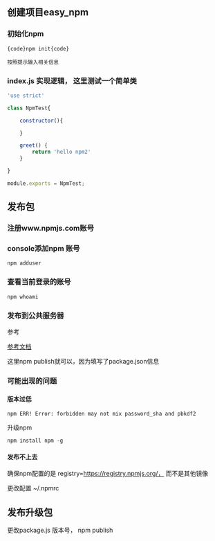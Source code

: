 ## 创建项目easy_npm

### 初始化npm

    {code}npm init{code}

    按照提示输入相关信息

### index.js 实现逻辑， 这里测试一个简单类

```javascript
'use strict'

class NpmTest{

    constructor(){

    }

    greet() {
        return 'hello npm2'
    }

}

module.exports = NpmTest;
```

## 发布包

### 注册www.npmjs.com账号

### console添加npm 账号
```
npm adduser
```

### 查看当前登录的账号

```
npm whoami
```
### 发布到公共服务器

参考 

[参考文档](link "https://docs.npmjs.com/cli/publish")


这里npm publish就可以，因为填写了package.json信息

### 可能出现的问题

#### 版本过低

```
npm ERR! Error: forbidden may not mix password_sha and pbkdf2
```

升级npm

```
npm install npm -g
```

#### 发布不上去

确保npm配置的是 registry=https://registry.npmjs.org/， 而不是其他镜像

更改配置 ~/.npmrc 

## 发布升级包

更改package.js 版本号， npm publish
